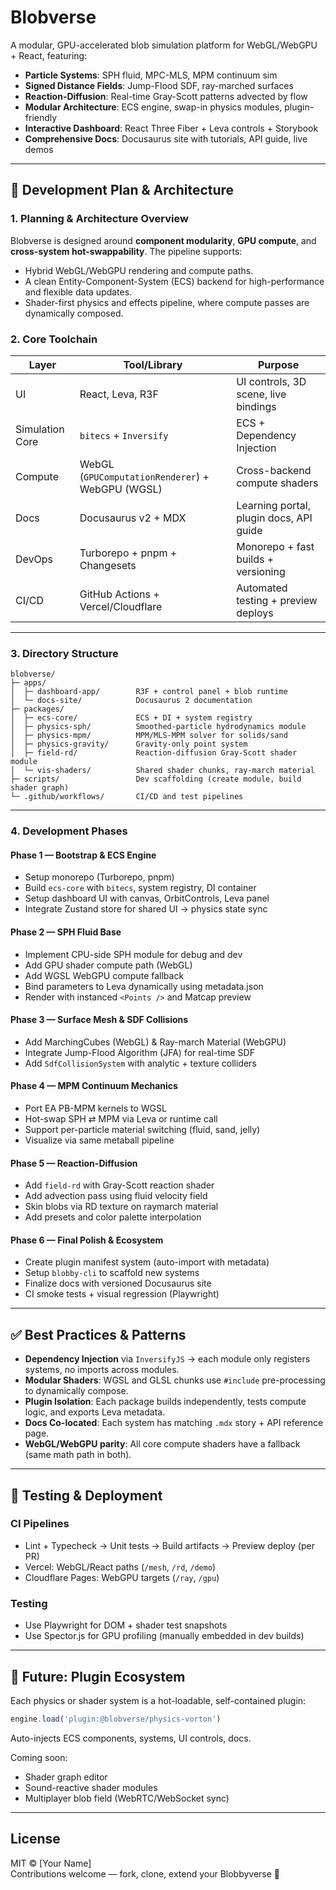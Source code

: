 # Blobverse

A modular, GPU-accelerated blob simulation platform for WebGL/WebGPU + React, featuring:

- **Particle Systems**: SPH fluid, MPC-MLS, MPM continuum sim
- **Signed Distance Fields**: Jump-Flood SDF, ray-marched surfaces
- **Reaction-Diffusion**: Real-time Gray-Scott patterns advected by flow
- **Modular Architecture**: ECS engine, swap-in physics modules, plugin-friendly
- **Interactive Dashboard**: React Three Fiber + Leva controls + Storybook
- **Comprehensive Docs**: Docusaurus site with tutorials, API guide, live demos

---

## 🧭 Development Plan & Architecture

### 1. Planning & Architecture Overview

Blobverse is designed around **component modularity**, **GPU compute**, and **cross-system hot-swappability**. The pipeline supports:

- Hybrid WebGL/WebGPU rendering and compute paths.
- A clean Entity-Component-System (ECS) backend for high-performance and flexible data updates.
- Shader-first physics and effects pipeline, where compute passes are dynamically composed.

### 2. Core Toolchain

| Layer | Tool/Library | Purpose |
|-------|--------------|---------|
| UI    | React, Leva, R3F | UI controls, 3D scene, live bindings |
| Simulation Core | `bitecs` + `Inversify` | ECS + Dependency Injection |
| Compute | WebGL (`GPUComputationRenderer`) + WebGPU (WGSL) | Cross-backend compute shaders |
| Docs   | Docusaurus v2 + MDX | Learning portal, plugin docs, API guide |
| DevOps | Turborepo + pnpm + Changesets | Monorepo + fast builds + versioning |
| CI/CD  | GitHub Actions + Vercel/Cloudflare | Automated testing + preview deploys |

---

### 3. Directory Structure

```
blobverse/
├─ apps/
│  ├─ dashboard-app/        R3F + control panel + blob runtime
│  └─ docs-site/            Docusaurus 2 documentation
├─ packages/
│  ├─ ecs-core/             ECS + DI + system registry
│  ├─ physics-sph/          Smoothed-particle hydrodynamics module
│  ├─ physics-mpm/          MPM/MLS-MPM solver for solids/sand
│  ├─ physics-gravity/      Gravity-only point system
│  ├─ field-rd/             Reaction-diffusion Gray-Scott shader module
│  └─ vis-shaders/          Shared shader chunks, ray-march material
├─ scripts/                 Dev scaffolding (create module, build shader graph)
└─ .github/workflows/       CI/CD and test pipelines
```

---

### 4. Development Phases

#### Phase 1 — Bootstrap & ECS Engine
- Setup monorepo (Turborepo, pnpm)
- Build `ecs-core` with `bitecs`, system registry, DI container
- Setup dashboard UI with canvas, OrbitControls, Leva panel
- Integrate Zustand store for shared UI → physics state sync

#### Phase 2 — SPH Fluid Base
- Implement CPU-side SPH module for debug and dev
- Add GPU shader compute path (WebGL)
- Add WGSL WebGPU compute fallback
- Bind parameters to Leva dynamically using metadata.json
- Render with instanced `<Points />` and Matcap preview

#### Phase 3 — Surface Mesh & SDF Collisions
- Add MarchingCubes (WebGL) & Ray-march Material (WebGPU)
- Integrate Jump-Flood Algorithm (JFA) for real-time SDF
- Add `SdfCollisionSystem` with analytic + texture colliders

#### Phase 4 — MPM Continuum Mechanics
- Port EA PB-MPM kernels to WGSL
- Hot-swap SPH ⇄ MPM via Leva or runtime call
- Support per-particle material switching (fluid, sand, jelly)
- Visualize via same metaball pipeline

#### Phase 5 — Reaction-Diffusion
- Add `field-rd` with Gray-Scott reaction shader
- Add advection pass using fluid velocity field
- Skin blobs via RD texture on raymarch material
- Add presets and color palette interpolation

#### Phase 6 — Final Polish & Ecosystem
- Create plugin manifest system (auto-import with metadata)
- Setup `blobby-cli` to scaffold new systems
- Finalize docs with versioned Docusaurus site
- CI smoke tests + visual regression (Playwright)

---

## ✅ Best Practices & Patterns

- **Dependency Injection** via `InversifyJS` → each module only registers systems, no imports across modules.
- **Modular Shaders**: WGSL and GLSL chunks use `#include` pre-processing to dynamically compose.
- **Plugin Isolation**: Each package builds independently, tests compute logic, and exports Leva metadata.
- **Docs Co-located**: Each system has matching `.mdx` story + API reference page.
- **WebGL/WebGPU parity**: All core compute shaders have a fallback (same math path in both).

---

## 🧪 Testing & Deployment

### CI Pipelines
- Lint + Typecheck → Unit tests → Build artifacts → Preview deploy (per PR)
- Vercel: WebGL/React paths (`/mesh`, `/rd`, `/demo`)
- Cloudflare Pages: WebGPU targets (`/ray`, `/gpu`)

### Testing
- Use Playwright for DOM + shader test snapshots
- Use Spector.js for GPU profiling (manually embedded in dev builds)

---

## 🧩 Future: Plugin Ecosystem

Each physics or shader system is a hot-loadable, self-contained plugin:

```ts
engine.load('plugin:@blobverse/physics-vorton')
```

Auto-injects ECS components, systems, UI controls, docs.

Coming soon:
- Shader graph editor
- Sound-reactive shader modules
- Multiplayer blob field (WebRTC/WebSocket sync)

---

## License

MIT © [Your Name]  
Contributions welcome — fork, clone, extend your Blobbyverse 🫧

